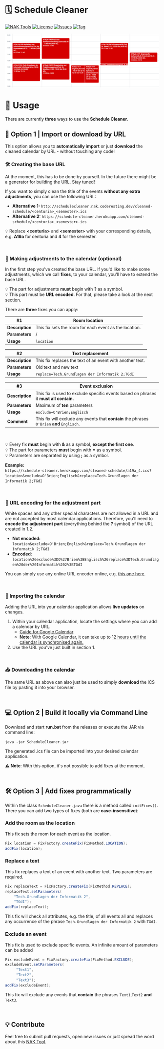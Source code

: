# 🗓️ Schedule Cleaner

[![NAK Tools](https://img.shields.io/badge/NAK%20Tools-member-blue)](https://nak.coderesting.dev/)
[![License](https://img.shields.io/badge/license-MIT-brightgreen)](https://github.com/jeff-saupe/ScheduleCleaner/blob/master/LICENSE)
[![Issues](https://img.shields.io/github/issues/jeff-saupe/ScheduleCleaner)](https://github.com/jeff-saupe/ScheduleCleaner/issues)
[![Tag](https://img.shields.io/github/v/release/jeff-saupe/ScheduleCleaner)](https://github.com/jeff-saupe/ScheduleCleaner/releases)

![Comparison](comparison.gif)

# 📖 Usage
There are currently **three** ways to use the **Schedule Cleaner**.

## 🧾 Option 1 | Import or download by URL
This option allows you to **automatically import** or just **download** the cleaned calendar by URL - without touching any code!

### 🛠️ Creating the base URL
At the moment, this has to be done by yourself. In the future there might be a generator for building the URL. Stay tuned!

If you want to simply clean the title of the events **without any extra adjustments**, you can use the following URL: <br />
   - **Alternative 1:** `http://schedulecleaner.nak.coderesting.dev/cleaned-schedule/<centuria>_<semester>.ics`
   - **Alternative 2:** `https://schedule-cleaner.herokuapp.com/cleaned-schedule/<centuria>_<semester>.ics`

💡 Replace **\<centuria\>** and **\<semester\>** with your corresponding details, e.g. **A19a** for centuria and **4** for
the semester.

</br>

### 🧰 Making adjustments to the calendar (optional)
In the first step you've created the base URL. If you'd like to make some adjustments, which we call **fixes**, to your calendar, you'll have to
extend the base URL.

💡 The part for adjustments **must** begin with **?** as a symbol. \
💡 This part must be **URL encoded**. For that, please take a look at the next section.

There are **three** fixes you can apply:

| #1              | Room location                                          |
|-----------------|--------------------------------------------------------|
| **Description** | This fix sets the room for each event as the location. |
| **Parameters**  | /                                                      |
| **Usage**       | `location`                                             |

| #2              | Text replacement                                          |
|-----------------|-----------------------------------------------------------|
| **Description** | This fix replaces the text of an event with another text. |
| **Parameters**  | Old text and new text                                     |
| **Usage**       | `replace=Tech.Grundlagen der Informatik 2;TGdI`           |

| #3              | Event exclusion                                                                             |
|-----------------|---------------------------------------------------------------------------------------------|
| **Description** | This fix is used to exclude specific events based on phrases it **must all contain.**       |
| **Parameters**  | Maximum of **ten** parameters                                                               |
| **Usage**       | `exclude=O'Brien;Englisch`                                                                  |
| **Comment**     | This fix will exclude any events that **contain** the phrases `O'Brien` **and** `Englisch`. |

</br>

💡 Every fix **must** begin with **&** as a symbol, **except the first one**. \
💡 The part for parameters **must** begin with **=** as a symbol. \
💡 Parameters are separated by using **;** as a symbol. 

**Example:** \
`https://schedule-cleaner.herokuapp.com/cleaned-schedule/a19a_4.ics?location&exclude=O'Brien;Englisch&replace=Tech.Grundlagen der Informatik 2;TGdI
`

</br>

### 🔧 URL encoding for the adjustment part
White spaces and any other special characters are not allowed in a URL and are not accepted by most calendar
applications. Therefore, you'll need to **encode the adjustment part** (everything behind the **?** symbol) of the URL created in 1.2.

 - **Not encoded:**
`location&exclude=O'Brien;Englisch&replace=Tech.Grundlagen der Informatik 2;TGdI`
- **Encoded**:
`location%26exclude%3DO%27Brien%3BEnglisch%26replace%3DTech.Grundlagen%20der%20Informatik%202%3BTGdI`

You can simply use any online URL encoder online, e.g. [this one here](https://meyerweb.com/eric/tools/dencoder/).

</br>

### 📆 Importing the calendar
Adding the URL into your calendar application allows **live updates** on changes.

1. Within your calendar application, locate the settings where you can add a calendar by URL. <br>
   - [Guide for Google Calendar](https://support.google.com/calendar/answer/37100#:~:text=Use%20a%20link%20to%20add%20a%20public%20calendar)
   - **Note**: With Google Calendar, it can take up to [12 hours until the calendar is synchronised again.](https://support.google.com/calendar/answer/37100?hl=en&ref_topic=1672445/#:~:text=It%20might%20take%20up%20to%2012%20hours%20for%20changes%20to%20show%20in%20your%20Google%20Calendar.)
2. Use the URL you've just built in section 1.

</br>

### 📥 Downloading the calendar
The same URL as above can also just be used to simply **download** the ICS file by pasting it into your browser.

</br>

## 💻  Option 2 | Build it  locally via Command Line
Download and start **run.bat** from the releases or execute the JAR via command line:

`java -jar ScheduleCleaner.jar`

The generated .ics file can be imported into your desired calendar application.

**⚠️ Note**: With this option, it's not possible to add fixes at the moment. 

</br>

## 🛠️ Option 3 | Add fixes programmatically
Within the class `ScheduleCleaner.java` there is a method called `initFixes()`.
There you can add two types of fixes (both are **case-insensitive**):

### Add the room as the location
This fix sets the room for each event as the location.

```java
Fix location = FixFactory.createFix(FixMethod.LOCATION);
addFix(location);
```

### Replace a text
This fix replaces a text of an event with another text. Two parameters are required.

```java
Fix replaceText = FixFactory.createFix(FixMethod.REPLACE);
replaceText.setParameters(
    "Tech.Grundlagen der Informatik 2",
    "TGdI");
addFix(replaceText);
```

This fix will check all attributes, e.g. the title, of all events all and replaces any occurrence
of the phrase `Tech.Grundlagen der Informatik 2` with `TGdI`.

### Exclude an event
This fix is used to exclude specific events.  An infinite amount of parameters can be added

```java
Fix excludeEvent = FixFactory.createFix(FixMethod.EXCLUDE);
excludeEvent.setParameters(
     "Text1",
     "Text2",
     "Text3");
addFix(excludeEvent);
```

This fix will exclude any events that **contain** the phrases `Text1`,`Text2` **and** `Text3`.

</br>

## 💡 Contribute
Feel free to submit pull requests, open new issues or just spread the word about this [NAK Tool](https://nak.coderesting.dev/).
